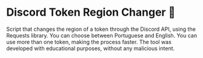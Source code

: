 
# Discord Token Region Changer 🤖

Script that changes the region of a token through the Discord API, using the Requests library. You can choose between Portuguese and English. You can use more than one token, making the process faster. The tool was developed with educational purposes, without any malicious intent.

